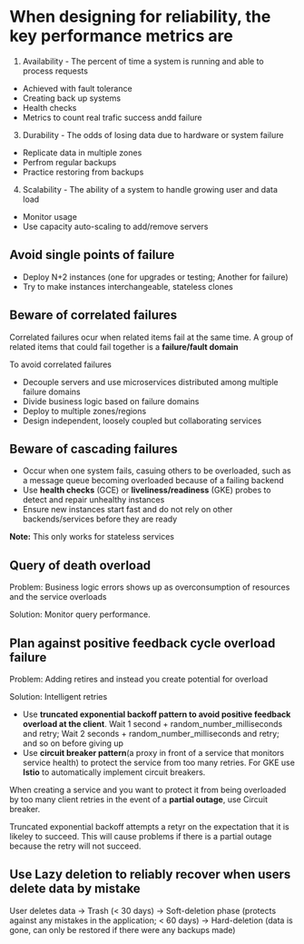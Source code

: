# When designing for reliability, the key performance metrics are
1. Availability - The percent of time a system is running and able to process requests
  - Achieved with fault tolerance
  - Creating back up systems
  - Health checks
  - Metrics to count real trafic success andd failure
3. Durability - The odds of losing data due to hardware or system failure
  - Replicate data in multiple zones
  - Perfrom regular backups
  - Practice restoring from backups
4. Scalability - The ability of a system to handle growing user and data load
  - Monitor usage
  - Use capacity auto-scaling to add/remove servers

## Avoid single points of failure
- Deploy N+2 instances (one for upgrades or testing; Another for failure)
- Try to make instances interchangeable, stateless clones

## Beware of correlated failures
Correlated failures ocur when related items fail at the same time. A group of related items that could fail together is a **failure/fault domain**

To avoid correlated failures
- Decouple servers and use microservices distributed among multiple failure domains
- Divide business logic based on failure domains
- Deploy to multiple zones/regions
- Design independent, loosely coupled but collaborating services

## Beware of cascading failures
- Occur when one system fails, casuing others to be overloaded, such as a message queue becoming overloaded because of a failing backend
- Use **health checks** (GCE) or **liveliness/readiness** (GKE) probes to detect and repair unhealthy instances
-  Ensure new instances start fast and do not rely on other backends/services before they are ready

**Note:** This only works for stateless services

## Query of death overload
Problem: Business logic errors shows up as overconsumption of resources and the service overloads

Solution: Monitor query performance.

## Plan against positive feedback cycle overload failure
Problem: Adding retires and instead you create potential for overload

Solution: Intelligent retries
- Use **truncated exponential backoff pattern to avoid positive feedback overload at the client**. Wait 1 second + random_number_milliseconds and retry; Wait 2 seconds + random_number_milliseconds and retry; and so on before giving up
- Use **circuit breaker pattern**(a proxy in front of a service that monitors service health) to protect the service from too many retries. For GKE use **Istio** to automatically implement circuit breakers.

When creating a service and you want to protect it from being overloaded by too many client retries in the event of a **partial outage**, use Circuit breaker.

Truncated exponential backoff attempts a retyr on the expectation that it is likeley to succeed. This will cause problems if there is a partial outage because the retry will not succeed.


## Use Lazy deletion to reliably recover when users delete data by mistake
User deletes data -> Trash (< 30 days) -> Soft-deletion phase (protects against any mistakes in the application; < 60 days) -> Hard-deletion (data is gone, can only be restored if there were any backups made)  


